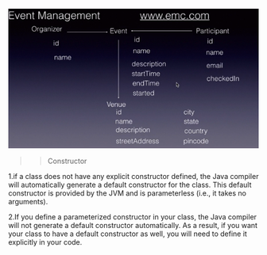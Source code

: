 ![img.png](img.png)

>>Constructor

1.if a class does not have any explicit constructor defined, the Java compiler will automatically generate a default constructor for the class. This default constructor is provided by the JVM and is parameterless (i.e., it takes no arguments).



2.If you define a parameterized constructor in your class, the Java compiler will not generate a default constructor automatically. As a result, if you want your class to have a default constructor as well, you will need to define it explicitly in your code.